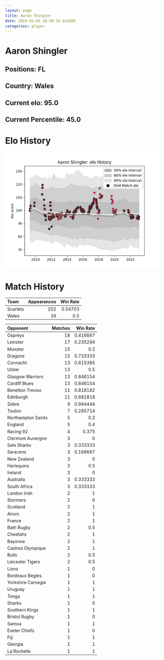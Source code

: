 ```yaml
---  
layout: page  
title: Aaron Shingler  
date: 2023-02-02 18:39:19.914589  
categories: player  
---
```

# Aaron Shingler

## Positions: FL

## Country: Wales

## Current elo: 95.0

## Current Percentile: 45.0

# Elo History


![elo history](history_AaronShingler.png)
# Match History


| Team     |   Appearances |   Win Rate |
|:---------|--------------:|-----------:|
| Scarlets |           202 |    0.54703 |
| Wales    |            26 |    0.5     |

| Opponent           |   Matches |   Win Rate |
|:-------------------|----------:|-----------:|
| Ospreys            |        18 |   0.416667 |
| Leinster           |        17 |   0.235294 |
| Munster            |        15 |   0.2      |
| Dragons            |        15 |   0.733333 |
| Connacht           |        13 |   0.615385 |
| Ulster             |        13 |   0.5      |
| Glasgow Warriors   |        13 |   0.846154 |
| Cardiff Blues      |        13 |   0.846154 |
| Benetton Treviso   |        11 |   0.818182 |
| Edinburgh          |        11 |   0.681818 |
| Zebre              |         9 |   0.944444 |
| Toulon             |         7 |   0.285714 |
| Northampton Saints |         5 |   0.2      |
| England            |         5 |   0.4      |
| Racing 92          |         4 |   0.375    |
| Clermont Auvergne  |         3 |   0        |
| Sale Sharks        |         3 |   0.333333 |
| Saracens           |         3 |   0.166667 |
| New Zealand        |         3 |   0        |
| Harlequins         |         3 |   0.5      |
| Ireland            |         3 |   0        |
| Australia          |         3 |   0.333333 |
| South Africa       |         3 |   0.333333 |
| London Irish       |         2 |   1        |
| Stormers           |         2 |   0        |
| Scotland           |         2 |   1        |
| Aironi             |         2 |   1        |
| France             |         2 |   1        |
| Bath Rugby         |         2 |   0.5      |
| Cheetahs           |         2 |   1        |
| Bayonne            |         2 |   1        |
| Castres Olympique  |         2 |   1        |
| Bulls              |         2 |   0.5      |
| Leicester Tigers   |         2 |   0.5      |
| Lions              |         1 |   0        |
| Bordeaux Begles    |         1 |   0        |
| Yorkshire Carnegie |         1 |   1        |
| Uruguay            |         1 |   1        |
| Tonga              |         1 |   1        |
| Sharks             |         1 |   0        |
| Southern Kings     |         1 |   1        |
| Bristol Rugby      |         1 |   0        |
| Samoa              |         1 |   1        |
| Exeter Chiefs      |         1 |   0        |
| Fiji               |         1 |   1        |
| Georgia            |         1 |   1        |
| La Rochelle        |         1 |   1        |